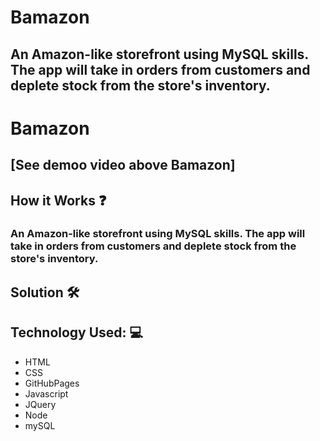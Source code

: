 # Bamazon

## An Amazon-like storefront using MySQL skills. The app will take in orders from customers and deplete stock from the store's inventory. 


# Bamazon

## [See demoo video above Bamazon]

## How it Works :question:
### An Amazon-like storefront using MySQL skills. The app will take in orders from customers and deplete stock from the store's inventory. 


## Solution :hammer_and_wrench: 
#### 

## Technology Used: :computer:
* HTML
* CSS 
* GitHubPages
* Javascript 
* JQuery 
* Node 
* mySQL 


